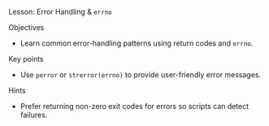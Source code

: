 Lesson: Error Handling & `errno`

Objectives
- Learn common error-handling patterns using return codes and `errno`.

Key points
- Use `perror` or `strerror(errno)` to provide user-friendly error messages.

Hints
- Prefer returning non-zero exit codes for errors so scripts can detect failures.
